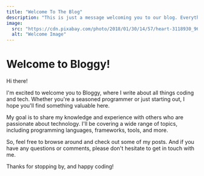 ```yaml
---
title: "Welcome To The Blog"
description: "This is just a message welcoming you to our blog. Everything is discussed here"
image:
  src: "https://cdn.pixabay.com/photo/2018/01/30/14/57/heart-3118930_960_720.jpg"
  alt: "Welcome Image"
---
```


# Welcome to Bloggy!

Hi there!

I'm excited to welcome you to Bloggy, where I write about all things coding and tech. Whether you're a seasoned programmer or just starting out, I hope you'll find something valuable here.

My goal is to share my knowledge and experience with others who are passionate about technology. I'll be covering a wide range of topics, including programming languages, frameworks, tools, and more.

So, feel free to browse around and check out some of my posts. And if you have any questions or comments, please don't hesitate to get in touch with me.

Thanks for stopping by, and happy coding!
